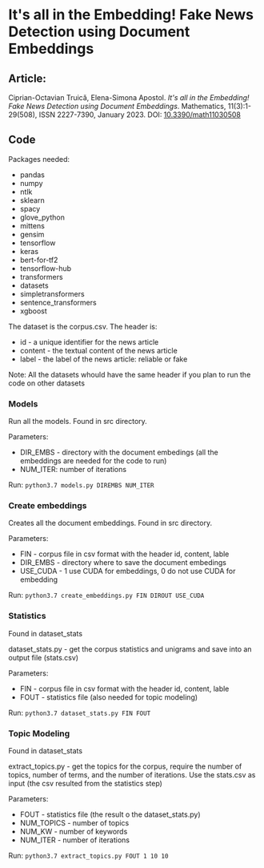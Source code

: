 # It's all in the Embedding! Fake News Detection using Document Embeddings

## Article:

Ciprian-Octavian Truică, Elena-Simona Apostol. *It's all in the Embedding! Fake News Detection using Document Embeddings*.  Mathematics, 11(3):1-29(508), ISSN 2227-7390, January 2023. DOI: [10.3390/math11030508](http://doi.org/10.3390/math11030508 )

## Code 

Packages needed:
- pandas
- numpy
- ntlk
- sklearn
- spacy
- glove_python
- mittens
- gensim
- tensorflow
- keras
- bert-for-tf2
- tensorflow-hub
- transformers 
- datasets
- simpletransformers
- sentence_transformers
- xgboost

The dataset is the corpus.csv. The header is: 
- id - a unique identifier for the news article
- content - the textual content of the news article
- label - the label of the news article: reliable or fake

Note: All the datasets whould have the same header if you plan to run the code on other datasets

### Models

Run all the models. Found in src directory.

Parameters:
- DIR_EMBS - directory with the document embedings (all the embeddings are needed for the code to run)
- NUM_ITER: number of iterations

Run: ``python3.7 models.py DIREMBS NUM_ITER``

### Create embeddings

Creates all the document embeddings. Found in src directory.

Parameters:
- FIN - corpus file in csv format with the header id, content, lable
- DIR_EMBS - directory where to save the document embedings
- USE_CUDA - 1 use CUDA for embeddings, 0 do not use CUDA for embedding

Run: ``python3.7 create_embeddings.py FIN DIROUT USE_CUDA``


### Statistics

Found in dataset_stats

dataset_stats.py - get the corpus statistics and unigrams and save into an output file (stats.csv)

Parameters:
- FIN - corpus file in csv format with the header id, content, lable
- FOUT - statistics file (also needed for topic modeling)

Run: ``python3.7 dataset_stats.py FIN FOUT``

### Topic Modeling

Found in dataset_stats


extract_topics.py - get the topics for the corpus, require the number of topics, number of terms, and the number of iterations. Use the stats.csv as input (the csv resulted from the statistics step)

Parameters:
- FOUT - statistics file (the result o the dataset_stats.py)
- NUM_TOPICS - number of topics
- NUM_KW - number of keywords
- NUM_ITER - number of iterations

Run: ``python3.7 extract_topics.py FOUT 1 10 10``
